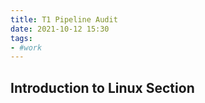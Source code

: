 ```yaml
---
title: T1 Pipeline Audit
date: 2021-10-12 15:30
tags:
- #work
---
```


## Introduction to Linux Section

